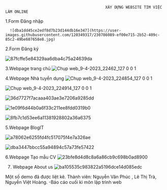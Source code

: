                                                 XÂY DỰNG WEBSITE TÌM VIỆC LÀM ONLINE
       
 1.Form Đăng nhập
   
      ![dba1dd45ce2edf8d7b23d144db16e347](https://user-images.githubusercontent.com/120349317/230786089-ef00e715-2b52-409c-85c2-49be607658e8.jpg)

2.Form Đăng ký

![87fcffe5e84329aa6dba4c75a24639da](https://user-images.githubusercontent.com/120349317/230786135-e0fffb15-3328-4724-8a2e-6961924f474b.jpg)

3.Webpage trang chủ
![Chụp web_9-4-2023_22462_127 0 0 1](https://user-images.githubusercontent.com/120349317/230786149-4dc992a2-f2dd-430e-be1a-f00d0a97cc8b.jpeg)

4.Webpage Nhà tuyển dụng
![Chụp web_9-4-2023_224854_127 0 0 1](https://user-images.githubusercontent.com/120349317/230786165-2c420172-c234-482e-bb21-217f98c94fab.jpeg)

![Chụp web_9-4-2023_224914_127 0 0 1](https://user-images.githubusercontent.com/120349317/230786170-4e3ebb49-8d7f-46fd-9643-b95e5d339e93.jpeg)

![36d7727f7acaaa403ae3e7206a9285dd](https://user-images.githubusercontent.com/120349317/230786202-49c29a9e-4d47-4a19-8add-93e94e8b1926.jpg)

![1e09f6d44b0a6f33c211ee8fdd0319b0](https://user-images.githubusercontent.com/120349317/230786205-3d95dfed-0877-42ee-8c5c-079df2b10a3c.jpg)

![8fb7c1d53ee6a11381928802a36a6375](https://user-images.githubusercontent.com/120349317/230786207-57f405d7-f2f1-4133-a3a0-e53ad259a196.jpg)

5.Webpage BlogIT

![a78062e6255fd4fc517075f4e7a326ae](https://user-images.githubusercontent.com/120349317/230786247-d0323e99-c36b-4941-9bf5-4701af215bbe.jpg)

![dba3447bbcc55a94894c57a73fe57422](https://user-images.githubusercontent.com/120349317/230786252-19934ca5-be99-4987-8c41-7c4b6c94c3fc.jpg)

6.Webpage Tạo mẫu CV
![23bfe8d4d8c8a6a86cb9c698b0ad8900](https://user-images.githubusercontent.com/120349317/230786276-96930809-71b7-4dcc-9612-52dab9d65bca.jpg)

7. Webpage About us
![ba105535c983822a5196dce14d085edc](https://user-images.githubusercontent.com/120349317/230786293-e675b8b0-246f-4d89-8d54-f6be626ae6af.jpg)

Một số demo đã được liệt kê.
Thành viên: Nguyễn Văn Phúc , Lê Thị Trà, Nguyễn Việt Hoàng.
-Báo cáo cuối kì môn lập trình web
